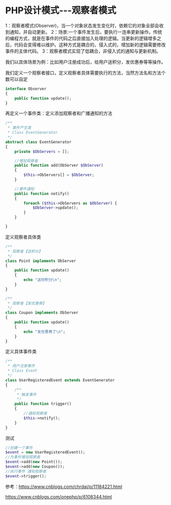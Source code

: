# PHP设计模式---观察者模式

1：观察者模式(Observer)，当一个对象状态发生变化时，依赖它的对象全部会收到通知，并自动更新。
2：场景:一个事件发生后，要执行一连串更新操作。传统的编程方式，就是在事件的代码之后直接加入处理的逻辑。当更新的逻辑增多之后，代码会变得难以维护。这种方式是耦合的，侵入式的，增加新的逻辑需要修改事件的主体代码。
3：观察者模式实现了低耦合，非侵入式的通知与更新机制。

我们以具体场景为例：比如用户注册成功后，给用户送积分，发优惠券等等操作。

我们定义一个观察者接口，定义观察者具体需要执行的方法，当然方法名和方法个数可以自定

```php
interface Observer
{
    public function update();
}
```

再定义一个事件类：定义添加观察者和广播通知的方法

```php
/**
 * 事件产生类
 * Class EventGenerator
 */
abstract class EventGenerator
{
    private $ObServers = [];

    //增加观察者
    public function add(ObServer $ObServer)
    {
        $this->ObServers[] = $ObServer;
    }

    //事件通知
    public function notify()
    {
        foreach ($this->ObServers as $ObServer) {
            $ObServer->update();
        }
    }

}
```

定义观察者具体类

```php
/**
 * 观察者【送积分】
 */
class Point implements ObServer
{
    public function update()
    {
        echo "送你积分\n";
    }
}

/**
 * 观察者【发优惠券】
 */
class Coupon implements ObServer
{
    public function update()
    {
        echo "发优惠券了\n";
    }
}
```

定义具体事件类

```php
/**
 * 用户注册事件
 * Class Event
 */
class UserRegisteredEvent extends EventGenerator
{
    /**
     * 触发事件
     */
    public function trigger()
    {
        //通知观察者
        $this->notify();
    }
}
```

测试

```php
//创建一个事件
$event = new UserRegisteredEvent();
//为事件增加观察者
$event->add(new Point());
$event->add(new Coupon());
//执行事件 通知观察者
$event->trigger();
```

参考：https://www.cnblogs.com/chrdai/p/11184221.html

https://www.cnblogs.com/onephp/p/6108344.html